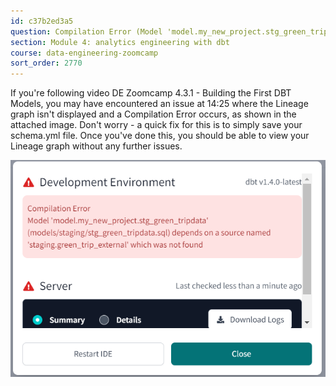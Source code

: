 ```yaml
---
id: c37b2ed3a5
question: Compilation Error (Model 'model.my_new_project.stg_green_tripdata' (models/staging/stg_green_tripdata.sql) depends on a source named 'staging.green_trip_external' which was not found)
section: Module 4: analytics engineering with dbt
course: data-engineering-zoomcamp
sort_order: 2770
---
```


If you're following video DE Zoomcamp 4.3.1 - Building the First DBT Models, you may have encountered an issue at 14:25 where the Lineage graph isn't displayed and a Compilation Error occurs, as shown in the attached image. Don't worry - a quick fix for this is to simply save your schema.yml file. Once you've done this, you should be able to view your Lineage graph without any further issues.

![Image](images/data-engineering-zoomcamp/image_ea2e4bf2.png)

